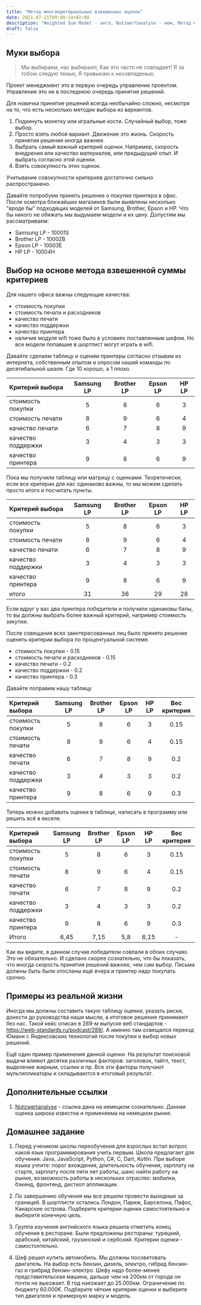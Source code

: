 ```yaml
---
title: "Метод многокритериальных взвешенных оценок"
date: 2021-07-21T09:49:14+02:00
description: "Weighted Sum Model - англ, Nutzwertanalyse - нем, Метод многокритериальных взвешенных оценок, Метод взвешенной суммы критериев. У этого подхода много названий. Суть одна. С помощью математического подхода мы выбираем один из вариантов развития событий."
draft: false
---
```


## Муки выбора 

<blockquote>
    Мы выбираем, нас выбирают,
    Как это часто не совпадает!
    Я за тобою следую тенью,
    Я привыкаю к несовпаденью.
</blockquote>

Проект менеджмент это в первую очередь управление проектом. Управление это не в последнюю очередь принятие решений. 

Для новичка принятие решений всегда необычайно сложно, несмотря на то, что есть несколько методик выбора из вариантов.

1. Подкинуть монетку или игральные кости. Случайный выбор, тоже выбор. 
2. Просто взять любой вариант. Движение это жизнь. Скорость принятия решения иногда важнее.
3. Выбрать самый важный критерий оценки. Например, скорость внедрения или качество материалов, или предыдущий опыт. И выбрать согласно этой оценки.
4. Взять совокупность этих оценок. 

Учитывание совокупности критериев достаточно сильно распространено. 

Давайте попробуем принять решение о покупке принтера в офис. После осмотра ближайших магазинов были выявлены несколько "вроде бы" подходящих моделей от Samsung, Brother, Epson и HP. Что бы никого не обижать мы выдумаем модели и их цену. Допустим мы рассматриваем:

- Samsung LP - 10001S
- Brother LP - 10002B
- Epson LP - 10003E
- HP LP - 10004H

## Выбор на основе метода взвешенной суммы критериев

Для нашего офиса важны следующие качества:
- стоимость покупки
- стоимость печати и расходников
- качество печати
- качество поддержки
- качество принтера
- наличие модуля wifi тоже было в условиях поставленным шефом. Но все модели попавшие в шортлист могут играть в wifi. 

Давайте сделаем таблицу и оценим принтеры согласно отзывам из интернета, собственным опытом и опросом нашей команды по десятибальной шкале. Где 10 хорошо, а 1 плохо. 

| Критерий выбора | Samsung LP | Brother LP | Epson LP | HP LP |
|:----|:----:|:----:|:----:|:----:|
|стоимость покупки|5|8|6|3|
|стоимость печати|8|9|6|4|
|качество печати|6|7|8|9|
|качество поддержки|3|4|3|3|
|качество принтера|9|8|6|9|

Пока мы получили таблицу или матрицу с оценками. Теоретически, если все критерии для нас одинаково важны, то мы можем сделать просто итого и посчитать пункты. 

| Критерий выбора | Samsung LP | Brother LP | Epson LP | HP LP |
|:----|:----:|:----:|:----:|:----:|
|стоимость покупки|5|8|6|3|
|стоимость печати|8|9|6|4|
|качество печати|6|7|8|9|
|качество поддержки|3|4|3|3|
|качество принтера|9|8|6|9|
|итого|31|36|29|28|

Если вдруг у вас два принтера победители и получили одинаковы балы, то вы должны выбрать более важный критерий, например стоимость закупки.

После совещания всех заинтересованных лиц было принято решение оценить критерии выбора по процентуальной системе.

- стоимость покупки - 0.15
- стоимость печати и расходников - 0.15
- качество печати - 0.2
- качество поддержки - 0.2
- качество принтера - 0.3

Давайте поправим нашу таблицу

| Критерий выбора | Samsung LP | Brother LP | Epson LP | HP LP | Вес критерия|
|:----|:----:|:----:|:----:|:----:|:----:|
|стоимость покупки|5|8|6|3|0.15|
|стоимость печати|8|9|6|4|0.15|
|качество печати|6|7|8|9|0.2|
|качество поддержки|3|4|3|3|0.2|
|качество принтера|9|8|6|9|0.3|

Теперь можно добавить оценки в таблице, написать в программу или решить всё в екселе. 

| Критерий выбора | Samsung LP | Brother LP | Epson LP | HP LP | Вес критерия|
|:----|:----:|:----:|:----:|:----:|:----:|
|стоимость покупки|5|8|6|3|0.15|
|стоимость печати|8|9|6|4|0.15|
|качество печати|6|7|8|9|0.2|
|качество поддержки|3|4|3|3|0.2|
|качество принтера|9|8|6|9|0.3|
|Итого| 6,45 | 7,15| 5,8| 6,15|-|

Как вы видите, в данном случае победители совпали в обоих случаях. Это не обязательно. И сделано скорее сознательно, что бы показать, что иногда скорость принятия решений важнее, чем сам выбор. Письма должны быть были отосланы ещё вчера и принтер надо покупать срочно. 

## Примеры из реальной жизни

Иногда мы должны составить такую таблицу оценки, указать риски, донести до руководства наши мысли, а итоговое решение принимают без нас. Такой кейс описан в 289-м выпуске веб стандартов - https://web-standards.ru/podcast/289/. А именно там освещался переезд Юмани с Яндексовских технологий после покупки и выбор новых решений.

Ещё один пример применения данной оценки. На результат поисковой выдачи влияют десятки различных факторов: заголовок, тайтл, текст, выделение жирным, ссылки и пр. Все эти факторы получают мультипликаторы и складываются в итоговый результат.

## Дополнительные ссылки

1. [Nutzwertanalyse](https://de.wikipedia.org/wiki/Nutzwertanalyse) - ссылка дана на немецком сознательно. Данная оценка широка известна и применяема на немецком рынке. 

## Домашнее задание

1. Перед учеником школы переобучения для взрослых встал вопрос какой язык программирования учить первым. Школа предлагает для обучения: Java, JavaScript, Python, C#, C, Dart, Kotlin. При выборе языка учтите: порог вхождения, длительность обучения, зарплату на старте, зарплату после пяти лет работы, шанс найти работу на рынке, возможность работы в нескольких отраслях: мобилки, бэкенд, фронтенд, десткоп аппликации. 

2. По завершению обучения мы все решили провести выходные за границей. В шортлисте остались Лондон, Париж, Барселона, Пафос, Канарские острова. Подберите критерии оценки самостоятельно и выберите конечную цель.

3. Группа изучения английского языка решила отметить конец обучения в ресторане. Были предложены рестораны: турецкий, арабский, китайский, грузинский и сербский. Критерии оценки - самостоятельно. 

4. Шеф решил купить автомобиль. Мы должны посоветовать двигатель. На выбор есть бензин, дизель, электро, гибрид бензин-газ и грибрид бензин-электро. Шефу надо более-менее представительская машина, дальше чем на 200км от города он почти не выезжает. В год наезжает до 25.000км.  Ограничение по бюджету 60.000€. Подберите чёткие критерии оценки и выберите тип двигателя и примерную марку и модель. 
